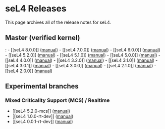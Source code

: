# seL4 Releases


This page archives all of the release notes for seL4.

## Master (verified kernel)


:   -   \[\[seL4 8.0.0\]\]
        ([manual](http://sel4.systems/Info/Docs/seL4-manual-8.0.0.pdf))
    -   \[\[seL4 7.0.0\]\]
        ([manual](http://sel4.systems/Info/Docs/seL4-manual-7.0.0.pdf))
    -   \[\[seL4 6.0.0\]\]
        ([manual](http://sel4.systems/Info/Docs/seL4-manual-6.0.0.pdf))
    -   \[\[seL4 5.2.0\]\]
        ([manual](http://sel4.systems/Info/Docs/seL4-manual-5.2.0.pdf))
    -   \[\[seL4 5.1.0\]\]
        ([manual](http://sel4.systems/Info/Docs/seL4-manual-5.1.0.pdf))
    -   \[\[seL4 5.0.0\]\]
        ([manual](http://sel4.systems/Info/Docs/seL4-manual-5.0.0.pdf))
    -   \[\[seL4 4.0.0\]\]
        ([manual](http://sel4.systems/Info/Docs/seL4-manual-4.0.0.pdf))
    -   \[\[seL4 3.2.0\]\]
        ([manual](http://sel4.systems/Info/Docs/seL4-manual-3.2.0.pdf))
    -   \[\[seL4 3.1.0\]\]
        ([manual](http://sel4.systems/Info/Docs/seL4-manual-3.1.0.pdf))
    -   \[\[seL4 3.0.1\]\]
        ([manual](http://sel4.systems/Info/Docs/seL4-manual-3.0.1.pdf))
    -   \[\[seL4 3.0.0\]\]
        ([manual](http://sel4.systems/Info/Docs/seL4-manual-3.0.0.pdf))
    -   \[\[seL4 2.1.0\]\]
        ([manual](http://sel4.systems/Info/Docs/seL4-manual-2.1.0.pdf))
    -   \[\[seL4 2.0.0\]\]
        ([manual](http://sel4.systems/Info/Docs/seL4-manual-2.0.0.pdf))

## Experimental branches


### Mixed Criticality Support (MCS) / Realtime


  -   \[\[seL4 5.2.0-mcs\]\]
      ([manual](http://sel4.systems/Info/Docs/seL4-manual-5.2.0-mcs.pdf))
  -   \[\[seL4 1.0.0-rt-dev\]\]
      ([manual](http://sel4.systems/Info/Docs/seL4-manual-1.0.0-rt-dev.pdf))
  -   \[\[seL4 0.0.1-rt-dev\]\]
      ([manual](http://sel4.systems/Info/Docs/seL4-manual-0.0.1-rt-dev.pdf))


